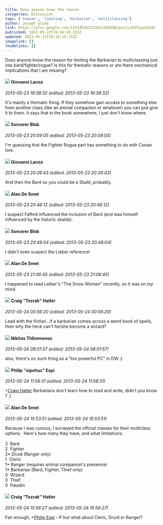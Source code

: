```yaml
---
title: Does anyone know the reason
categories: Discussion
tags: ['reason', 'limiting', 'barbarian', 'multiclassing']
author: Joseph Slade
link: https://plus.google.com/115195463153025282040/posts/B4hCpoSUdaC
published: 2013-05-23T19:34:19.332Z
updated: 2013-05-23T19:34:19.332Z
imagelink: []
thumblinks: []
---
```


Does anyone know the reason for limiting the Barbarian to multiclassing just into bard/fighter/rogue? Is this for thematic reasons or are there mechanical implications that I am missing?
<div id='comment z13iwhea0x35et5dw225ffohinvgitysc'>
  <h4><img src='{{site.baseurl}}//images/avatars/102768177673605279668_photo.jpg'> Giovanni Lanza</h4>
      <p><cite>2013-05-23 19:38:32 (edited: 2013-05-23 19:38:32)</cite></p>
        <p>It&#39;s mainly a thematic thing. If they somehow gain access to something else from another class (like an animal companion or whatever) you can just give it to them. It says that in the book somewhere, I just don&#39;t know where.</p>
</div>
        

<div id='comment z13iwhea0x35et5dw225ffohinvgitysc'>
  <h4><img src='{{site.baseurl}}//images/avatars/115203550155137988258_photo.jpg'> Sorcerer Blob</h4>
      <p><cite>2013-05-23 20:09:05 (edited: 2013-05-23 20:09:05)</cite></p>
        <p>I&#39;m guessing that the Fighter Rogue part has something to do with Conan lore. </p>
</div>
        

<div id='comment z13iwhea0x35et5dw225ffohinvgitysc'>
  <h4><img src='{{site.baseurl}}//images/avatars/102768177673605279668_photo.jpg'> Giovanni Lanza</h4>
      <p><cite>2013-05-23 20:26:43 (edited: 2013-05-23 20:26:43)</cite></p>
        <p>And then the Bard so you could be a Skald, probably.</p>
</div>
        

<div id='comment z13iwhea0x35et5dw225ffohinvgitysc'>
  <h4><img src='{{site.baseurl}}//images/avatars/113837870379391431519_photo.jpg'> Alan De Smet</h4>
      <p><cite>2013-05-23 20:46:12 (edited: 2013-05-23 20:46:12)</cite></p>
        <p>I suspect Fafhrd influenced the inclusion of Bard (and was himself influenced by the historic skalds).</p>
</div>
        

<div id='comment z13iwhea0x35et5dw225ffohinvgitysc'>
  <h4><img src='{{site.baseurl}}//images/avatars/115203550155137988258_photo.jpg'> Sorcerer Blob</h4>
      <p><cite>2013-05-23 20:48:04 (edited: 2013-05-23 20:48:04)</cite></p>
        <p>I didn&#39;t even suspect the Lieber reference! </p>
</div>
        

<div id='comment z13iwhea0x35et5dw225ffohinvgitysc'>
  <h4><img src='{{site.baseurl}}//images/avatars/113837870379391431519_photo.jpg'> Alan De Smet</h4>
      <p><cite>2013-05-23 21:06:45 (edited: 2013-05-23 21:06:45)</cite></p>
        <p>I happened to read Leiber&#39;s &quot;The Snow Women&quot; recently, so it was on my mind.</p>
</div>
        

<div id='comment z13iwhea0x35et5dw225ffohinvgitysc'>
  <h4><img src='{{site.baseurl}}//images/avatars/117531240065733623677_photo.jpg'> Craig “Tezrak” Hatler</h4>
      <p><cite>2013-05-24 00:56:20 (edited: 2013-05-24 00:56:20)</cite></p>
        <p>Lead with the fiction...if a barbarian comes across a weird book of spells, then why the heck can&#39;t he/she become a wizard?</p>
</div>
        

<div id='comment z13iwhea0x35et5dw225ffohinvgitysc'>
  <h4><img src='{{site.baseurl}}//images/avatars/103447617849846007337_photo.jpg'> Nikitas Thlimmenos</h4>
      <p><cite>2013-05-24 08:01:57 (edited: 2013-05-24 08:01:57)</cite></p>
        <p>also, there&#39;s no such thing as a &quot;too powerful PC&quot; in DW :)</p>
</div>
        

<div id='comment z13iwhea0x35et5dw225ffohinvgitysc'>
  <h4><img src='{{site.baseurl}}//images/avatars/110664392551161086481_photo.jpg'> Philip “xipehuz” Espi</h4>
      <p><cite>2013-05-24 11:58:31 (edited: 2013-05-24 11:58:31)</cite></p>
        <p><span class="proflinkWrapper"><span class="proflinkPrefix">+</span><a class="proflink" href="https://plus.google.com/117531240065733623677" oid="117531240065733623677">Craig Hatler</a></span> Barbarians don&#39;t learn how to read and write, didn&#39;t you know ? ;)</p>
</div>
        

<div id='comment z13iwhea0x35et5dw225ffohinvgitysc'>
  <h4><img src='{{site.baseurl}}//images/avatars/113837870379391431519_photo.jpg'> Alan De Smet</h4>
      <p><cite>2013-05-24 15:53:51 (edited: 2013-05-24 15:53:51)</cite></p>
        <p>Because I was curious, I surveyed the official classes for their multiclass options.  Here&#39;s how many they have, and what limitations:<br /><br />3  Bard<br />2  Fighter<br />2* Druid (Ranger only)<br />1  Cleric<br />1* Ranger (requires animal companion&#39;s presence)<br />1* Barbarian (Bard, Fighter, Thief only)<br />0  Wizard<br />0  Thief<br />0  Paladin</p>
</div>
        

<div id='comment z13iwhea0x35et5dw225ffohinvgitysc'>
  <h4><img src='{{site.baseurl}}//images/avatars/117531240065733623677_photo.jpg'> Craig “Tezrak” Hatler</h4>
      <p><cite>2013-05-24 15:56:27 (edited: 2013-05-24 15:56:27)</cite></p>
        <p>Fair enough, <span class="proflinkWrapper"><span class="proflinkPrefix">+</span><a class="proflink" href="https://plus.google.com/110664392551161086481" oid="110664392551161086481">Philip Espi</a></span> :-P but what about Cleric, Druid or Ranger?</p>
</div>
        